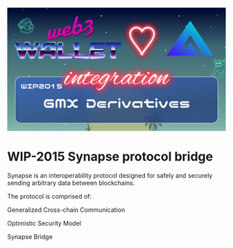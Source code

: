 ![image](../images/2015.png)

# WIP-2015 Synapse protocol bridge

Synapse is an interoperability protocol designed for safely and securely sending arbitrary data between blockchains.

The protocol is comprised of:

Generalized Cross-chain Communication

Optimistic Security Model

Synapse Bridge